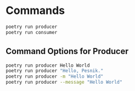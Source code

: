 # Commands
```sh
poetry run producer
poetry run consumer
```

## Command Options for Producer
```sh
poetry run producer Hello World
poetry run producer "Hello, Pesnik."
poetry run producer -m "Hello World"
poetry run producer --message "Hello World"
```
